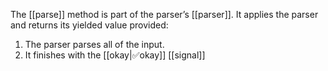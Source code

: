 The [[parse]] method is part of the parser’s [[parser]]. It applies the parser and returns its yielded value provided:

1. The parser parses all of the input.
2. It finishes with the [[okay|✅okay]]  [[signal]] 

